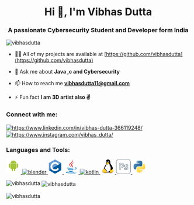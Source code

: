 <h1 align="center">Hi 👋, I'm Vibhas Dutta</h1>
<h3 align="center">A passionate Cybersecurity Student and Developer form India</h3>

<p align="left"> <img src="https://komarev.com/ghpvc/?username=vibhasdutta&label=Profile%20views&color=ff9500&style=flat-square" alt="vibhasdutta" /> </p>

- 👨‍💻 All of my projects are available at [https://github.com/vibhasdutta](https://github.com/vibhasdutta)

- 💬 Ask me about **Java ,c and Cybersecurity**

- 📫 How to reach me **vibhasdutta11@gmail.com**

- ⚡ Fun fact **I am 3D artist also ✌️**

<h3 align="left">Connect with me:</h3>
<p align="left">
<a href="https://linkedin.com/in/https://www.linkedin.com/in/vibhas-dutta-366119248/" target="blank"><img align="center" src="https://raw.githubusercontent.com/rahuldkjain/github-profile-readme-generator/master/src/images/icons/Social/linked-in-alt.svg" alt="https://www.linkedin.com/in/vibhas-dutta-366119248/" height="30" width="40" /></a>
<a href="https://instagram.com/https://www.instagram.com/vibhas_dutta/" target="blank"><img align="center" src="https://raw.githubusercontent.com/rahuldkjain/github-profile-readme-generator/master/src/images/icons/Social/instagram.svg" alt="https://www.instagram.com/vibhas_dutta/" height="30" width="40" /></a>
</p>

<h3 align="left">Languages and Tools:</h3>
<p align="left"> <a href="https://developer.android.com" target="_blank" rel="noreferrer"> <img src="https://raw.githubusercontent.com/devicons/devicon/master/icons/android/android-original-wordmark.svg" alt="android" width="40" height="40"/> </a> <a href="https://www.blender.org/" target="_blank" rel="noreferrer"> <img src="https://download.blender.org/branding/community/blender_community_badge_white.svg" alt="blender" width="40" height="40"/> </a> <a href="https://www.cprogramming.com/" target="_blank" rel="noreferrer"> <img src="https://raw.githubusercontent.com/devicons/devicon/master/icons/c/c-original.svg" alt="c" width="40" height="40"/> </a> <a href="https://www.java.com" target="_blank" rel="noreferrer"> <img src="https://raw.githubusercontent.com/devicons/devicon/master/icons/java/java-original.svg" alt="java" width="40" height="40"/> </a> <a href="https://kotlinlang.org" target="_blank" rel="noreferrer"> <img src="https://www.vectorlogo.zone/logos/kotlinlang/kotlinlang-icon.svg" alt="kotlin" width="40" height="40"/> </a> <a href="https://www.linux.org/" target="_blank" rel="noreferrer"> <img src="https://raw.githubusercontent.com/devicons/devicon/master/icons/linux/linux-original.svg" alt="linux" width="40" height="40"/> </a> <a href="https://www.photoshop.com/en" target="_blank" rel="noreferrer"> <img src="https://raw.githubusercontent.com/devicons/devicon/master/icons/photoshop/photoshop-line.svg" alt="photoshop" width="40" height="40"/> </a> <a href="https://www.python.org" target="_blank" rel="noreferrer"> <img src="https://raw.githubusercontent.com/devicons/devicon/master/icons/python/python-original.svg" alt="python" width="40" height="40"/> </a> </p>

<p><img align="left" src="https://github-readme-stats.vercel.app/api/top-langs?username=vibhasdutta&show_icons=true&theme=dark&locale=en&layout=compact" alt="vibhasdutta" /></p>

<p>&nbsp;<img align="center" src="https://github-readme-stats.vercel.app/api?username=vibhasdutta&show_icons=true&theme=dark&locale=en" alt="vibhasdutta" /></p>

<p><img align="center" src="https://github-readme-streak-stats.herokuapp.com/?user=vibhasdutta&theme=dark" alt="vibhasdutta" /></p>
